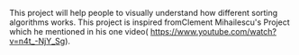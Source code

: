 This project will help people to visually understand how different sorting algorithms works.
This project is inspired fromClement Mihailescu's Project which he mentioned in his one video( https://www.youtube.com/watch?v=n4t_-NjY_Sg).

